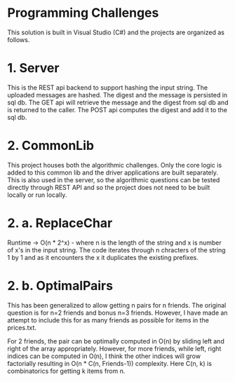 # Programming Challenges

This solution is built in Visual Studio (C#) and the projects are organized as follows.

# 1. Server
  This is the REST api backend to support hashing the input string. The uploaded messages are hashed. The digest and the message is persisted in sql db. 
  The GET api will retrieve the message and the digest from sql db and is returned to the caller.
  The POST api computes the digest and add it to the sql db.
  
# 2. CommonLib 
  This project houses both the algorithmic challenges. Only the core logic is added to this common lib and the driver applications are     built separately. This is also used in the server, so the algorithmic questions can be tested directly through REST API and so the project does not need to be built locally or run locally.
# 2. a. ReplaceChar
  Runtime -> O(n * 2^x) - where n is the length of the string and x is number of x's in the input string. 
  The code iterates through n chracters of the string 1 by 1 and as it encounters the x it duplicates the existing prefixes.
      
# 2. b. OptimalPairs
   This has been generalized to allow getting n pairs for n friends. The original question is for n=2 friends and bonus n=3 friends. However, I have made an attempt to include this for as many friends as possible for items in the prices.txt. 
      
For 2 friends, the pair can be optimally computed in O(n) by sliding left and right of the array appropriately.
However, for more friends, while left, right indices can be computed in O(n), I think the other indices will grow factorially resulting in O(n * C(n, Friends-1)) complexity. Here C(n, k) is combinatorics for getting k items from n.
      

